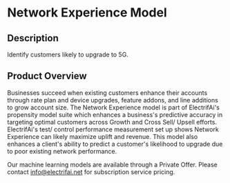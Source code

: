 # Network Experience Model

## Description
 Identify customers likely to upgrade to 5G.

## Product Overview
 Businesses succeed when existing customers enhance their accounts through rate plan and device upgrades, feature addons, and line additions to grow account size.
 The Network Experience model is part of ElectrifAi's propensity model suite which enhances a business's predictive accuracy in targeting optimal customers across 
 Growth and Cross Sell/ Upsell efforts. ElectrifAi's test/ control performance measurement set up shows Network Experience can likely maximize uplift and revenue. 
 This model also enhances a client's ability to predict a customer's likelihood to upgrade due to poor existing network performance.
 
Our machine learning models are available through a Private Offer. Please contact info@electrifai.net for subscription service pricing.
